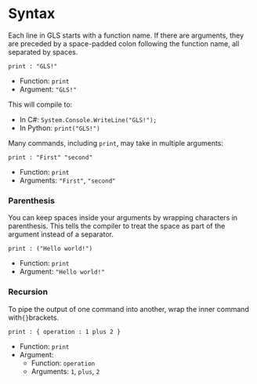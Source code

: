 # Syntax

Each line in GLS starts with a function name.
If there are arguments, they are preceded by a space-padded colon following the function name, all separated by spaces.

```gls
print : "GLS!"
```

* Function: `print`
* Argument: `"GLS!"`

This will compile to:

* In C\#: `System.Console.WriteLine("GLS!");` 
* In Python: `print("GLS!")`

Many commands, including `print`, may take in multiple arguments:

```gls
print : "First" "second"
```

* Function: `print`
* Arguments: `"First"`, `"second"`

### Parenthesis

You can keep spaces inside your arguments by wrapping characters in parenthesis. This tells the compiler to treat the space as part of the argument instead of a separator.

```gls
print : ("Hello world!")
```

* Function: `print`
* Argument: `"Hello world!"`

### Recursion

To pipe the output of one command into another, wrap the inner command with`{}`brackets.

```gls
print : { operation : 1 plus 2 }
```

* Function: `print`
* Argument:
  * Function: `operation`
  * Arguments: `1`, `plus`, `2`




